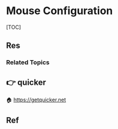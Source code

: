 # Mouse Configuration

[TOC]



## Res
### Related Topics



## 👉 quicker
🏠 https://getquicker.net



## Ref
